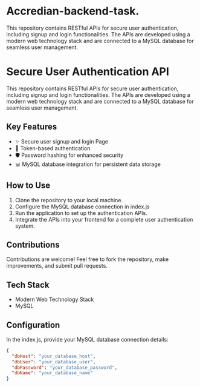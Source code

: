 # Accredian-backend-task.
This repository contains RESTful APIs for secure user authentication, including signup and login functionalities. The APIs are developed using a modern web technology stack and are connected to a MySQL database for seamless user management.
# Secure User Authentication API

This repository contains RESTful APIs for secure user authentication, including signup and login functionalities. The APIs are developed using a modern web technology stack and are connected to a MySQL database for seamless user management.

## Key Features

- ✨ Secure user signup and login Page
- 🔄 Token-based authentication
- 🛡️ Password hashing for enhanced security
- 📊 MySQL database integration for persistent data storage

## How to Use

1. Clone the repository to your local machine.
2. Configure the MySQL database connection in index.js
3. Run the application to set up the authentication APIs.
4. Integrate the APIs into your frontend for a complete user authentication system.

## Contributions

Contributions are welcome! Feel free to fork the repository, make improvements, and submit pull requests.

## Tech Stack

- Modern Web Technology Stack
- MySQL

## Configuration

In the index.js, provide your MySQL database connection details:

```json
{
  "dbHost": "your_database_host",
  "dbUser": "your_database_user",
  "dbPassword": "your_database_password",
  "dbName": "your_database_name"
}
